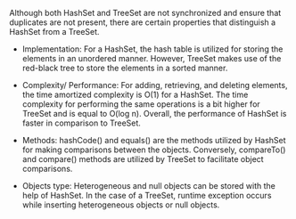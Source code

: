 Although both HashSet and TreeSet are not synchronized and ensure that
duplicates are not present, there are certain properties that
distinguish a HashSet from a TreeSet.

-   Implementation: For a HashSet, the hash table is utilized for
storing the elements in an unordered manner. However, TreeSet makes
use of the red-black tree to store the elements in a sorted manner.

-   Complexity/ Performance: For adding, retrieving, and deleting
elements, the time amortized complexity is O(1) for a HashSet. The
time complexity for performing the same operations is a bit higher
for TreeSet and is equal to O(log n). Overall, the performance of
HashSet is faster in comparison to TreeSet.

-   Methods: hashCode() and equals() are the methods utilized by HashSet
for making comparisons between the objects. Conversely, compareTo()
and compare() methods are utilized by TreeSet to facilitate object
comparisons.

-   Objects type: Heterogeneous and null objects can be stored with the
help of HashSet. In the case of a TreeSet, runtime exception occurs
while inserting heterogeneous objects or null objects.